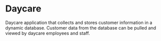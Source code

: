 # Daycare
 Daycare application that collects and stores customer information in a dynamic database. Customer data from the database can be pulled and viewed by daycare employees and staff.
